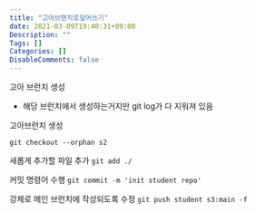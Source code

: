 ```yaml
---
title: "고아브랜치로덮어쓰기"
date: 2021-03-09T19:40:31+09:00
Description: ""
Tags: []
Categories: []
DisableComments: false
---
```


고아 브런치 생성

- 해당 브런치에서 생성하는거지만 git log가 다 지워져 있음

고아브런치 생성

`git checkout --orphan s2`

새롭게 추가할 파일 추가
`git add ./`

커밋 명령어 수행
`git commit -m 'init student repo'`

강제로 메인 브런치에 작성되도록 수정
`git push student s3:main -f`
